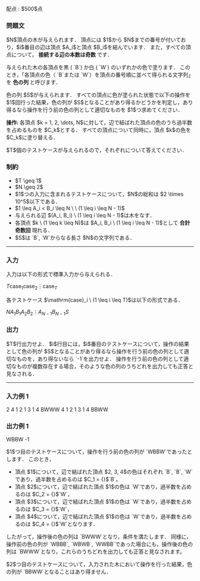 
<div>

<span>

<span>

<p>
配点 : $500$点
</p>

<div>

<section>

### **問題文**

<p>
$N$頂点の木が与えられます．
頂点には $1$から $N$までの番号が付いており，$i$番目の辺は頂点 $A_i$と頂点 $B_i$を結んでいます．
また，すべての頂点について，
<b>
接続する辺の本数は奇数
</b>
です．
</p>

<p>
与えられた木の各頂点を黒 ( `B`) か白 ( `W`) のいずれかの色で塗ります．
このとき，「各頂点の色（ `B`または `W`）を頂点の番号順に並べて得られる文字列」を
<b>
色の列
</b>
と呼びます．
</p>

<p>
色の列 $S$が与えられます．
すべての頂点に色が塗られた状態で以下の操作を $1$回行った結果，色の列が $S$となることがあり得るかどうかを判定し，あり得るなら操作を行う前の色の列として適切なものを $1$つ求めてください．
</p>

<p>

<b>
操作:
</b>
各頂点 $k = 1, 2, \dots, N$に対して，辺で結ばれた頂点の色のうち過半数を占めるものを $C_k$とする．
すべての頂点について同時に，頂点 $k$の色を $C_k$に塗り替える．
</p>

<p>
$T$個のテストケースが与えられるので，それぞれについて答えてください．
</p>

</section>

</div>

<div>

<section>

### **制約**

<ul>

<li>
$T \geq 1$
</li>

<li>
$N \geq 2$
</li>

<li>
$1$つの入力に含まれるテストケースについて，$N$の総和は $2 \times 10^5$以下である．
</li>

<li>
$1 \leq A_i < B_i \leq N \ \ (1 \leq i \leq N - 1)$
</li>

<li>
与えられる辺 $(A_i, B_i) \ (1 \leq i \leq N - 1)$は木をなす．
</li>

<li>
各頂点 $k \ (1 \leq k \leq N)$は $A_i, B_i \ (1 \leq i \leq N - 1)$として
<b>
合計奇数回
</b>
現れる．
</li>

<li>
$S$は `B`, `W`からなる長さ $N$の文字列である．
</li>

</ul>

</section>

</div>

---

<div>

<div>

<section>

### **入力**

<p>
入力は以下の形式で標準入力から与えられる．
</p>

<div>

$T$$\mathrm{case}_1$$\mathrm{case}_2$$\vdots$$\mathrm{case}_T$
</div>

<p>
各テストケース $\mathrm{case}_i \ (1 \leq i \leq T)$は以下の形式である．
</p>

<div>

$N$$A_1$$B_1$$A_2$$B_2$$\vdots$$A_{N-1}$$B_{N-1}$$S$
</div>

</section>

</div>

<div>

<section>

### **出力**

<p>
$T$行出力せよ． 
$i$行目には，$i$番目のテストケースについて，操作の結果として色の列が $S$となることがあり得るなら操作を行う前の色の列として適切なものを，あり得ないなら `-1`を出力せよ．
操作を行う前の色の列として適切なものが複数存在する場合，そのような色の列のうちどれを出力しても正答と見なされる．
</p>

</section>

</div>

</div>

---

<div>

<section>

### **入力例 1**

<div>

2
4
1 2
1 3
1 4
BWWW
4
1 2
1 3
1 4
BBWW

</div>

</section>

</div>

<div>

<section>

### **出力例 1**

<div>

WBBW
-1

</div>

<p>
$1$つ目のテストケースについて，操作を行う前の色の列が `WBBW`であったとします．
このとき，
</p>

<ul>

<li>
頂点 $1$について，辺で結ばれた頂点 $2, 3, 4$の色はそれぞれ `B`, `B`, `W`であり，過半数を占めるのは $C_1 = {}$`B`，
</li>

<li>
頂点 $2$について，辺で結ばれた頂点 $1$の色は `W`であり，過半数を占めるのは $C_2 = {}$`W`，
</li>

<li>
頂点 $3$について，辺で結ばれた頂点 $1$の色は `W`であり，過半数を占めるのは $C_3 = {}$`W`，
</li>

<li>
頂点 $4$について，辺で結ばれた頂点 $1$の色は `W`であり，過半数を占めるのは $C_4 = {}$`W`となります．
</li>

</ul>

<p>
したがって，操作後の色の列は `BWWW`となり，条件を満たします．
同様に，操作前の色の列が `WBBB`, `WBWB`, `WWBB`であった場合にも，操作後の色の列は `BWWW`となり，これらのうちどれを出力しても正答と見なされます。
</p>

<p>
$2$つ目のテストケースについて，入力された木において操作を行った結果，色の列が `BBWW`となることはあり得ません．
</p>

</section>

</div>

</span>

</span>

</div>
